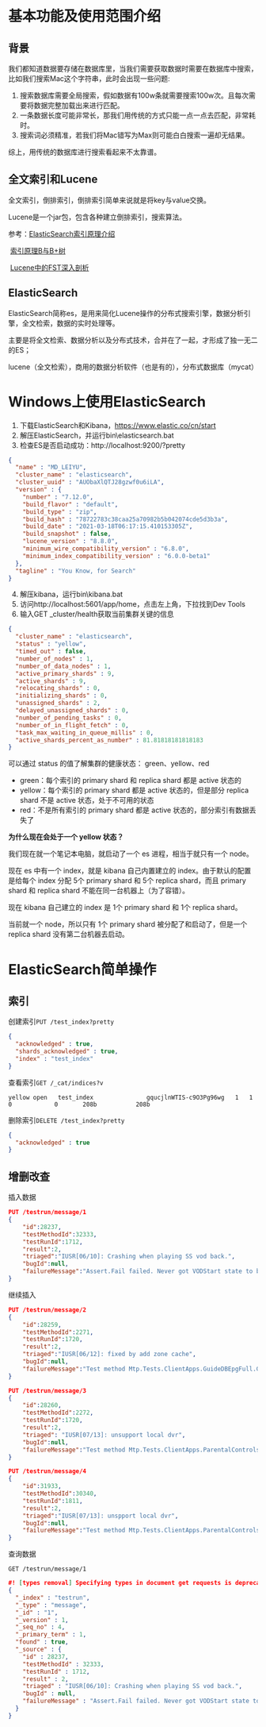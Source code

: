 # 基本功能及使用范围介绍

## 背景

我们都知道数据要存储在数据库里，当我们需要获取数据时需要在数据库中搜索，比如我们搜索Mac这个字符串，此时会出现一些问题:

1. 搜索数据库需要全局搜索，假如数据有100w条就需要搜索100w次。且每次需要将数据完整加载出来进行匹配。
2. 一条数据长度可能非常长，那我们用传统的方式只能一点一点去匹配，非常耗时。
3. 搜索词必须精准，若我们将Mac错写为Max则可能白白搜索一遍却无结果。

综上，用传统的数据库进行搜索看起来不太靠谱。

## 全文索引和Lucene

全文索引，倒排索引，倒排索引简单来说就是将key与value交换。

Lucene是一个jar包，包含各种建立倒排索引，搜索算法。

参考：[ElasticSearch索引原理介绍](https://www.cnblogs.com/dreamroute/p/8484457.html)

​			[索引原理B与B+树](https://www.jianshu.com/p/6b90a185a795)

​			[Lucene中的FST深入剖析](https://www.shenyanchao.cn/blog/2018/12/04/lucene-fst/)

## ElasticSearch

ElasticSearch简称es，是用来简化Lucene操作的分布式搜索引擎，数据分析引擎，全文检索，数据的实时处理等。

主要是将全文检索、数据分析以及分布式技术，合并在了一起，才形成了独一无二的ES；

lucene（全文检索），商用的数据分析软件（也是有的），分布式数据库（mycat）

# Windows上使用ElasticSearch

1. 下载ElasticSearch和Kibana，https://www.elastic.co/cn/start
2. 解压ElasticSearch，并运行bin\elasticsearch.bat
3. 检查ES是否启动成功：http://localhost:9200/?pretty

```json
{
  "name" : "MD_LEIYU",
  "cluster_name" : "elasticsearch",
  "cluster_uuid" : "AUObaXlQTJ28gzwf0u6iLA",
  "version" : {
    "number" : "7.12.0",
    "build_flavor" : "default",
    "build_type" : "zip",
    "build_hash" : "78722783c38caa25a70982b5b042074cde5d3b3a",
    "build_date" : "2021-03-18T06:17:15.410153305Z",
    "build_snapshot" : false,
    "lucene_version" : "8.8.0",
    "minimum_wire_compatibility_version" : "6.8.0",
    "minimum_index_compatibility_version" : "6.0.0-beta1"
  },
  "tagline" : "You Know, for Search"
}
```

4. 解压kibana，运行bin\kibana.bat
5. 访问http://localhost:5601/app/home，点击左上角，下拉找到Dev Tools
6. 输入GET _cluster/health获取当前集群关键的信息

```json
{
  "cluster_name" : "elasticsearch",
  "status" : "yellow",
  "timed_out" : false,
  "number_of_nodes" : 1,
  "number_of_data_nodes" : 1,
  "active_primary_shards" : 9,
  "active_shards" : 9,
  "relocating_shards" : 0,
  "initializing_shards" : 0,
  "unassigned_shards" : 2,
  "delayed_unassigned_shards" : 0,
  "number_of_pending_tasks" : 0,
  "number_of_in_flight_fetch" : 0,
  "task_max_waiting_in_queue_millis" : 0,
  "active_shards_percent_as_number" : 81.81818181818183
}
```

可以通过 status 的值了解集群的健康状态： green、yellow、red

- green：每个索引的 primary shard 和 replica shard 都是 active 状态的
- yellow：每个索引的 primary shard 都是 active 状态的，但是部分 replica shard 不是 active 状态，处于不可用的状态
- red：不是所有索引的 primary shard 都是 active 状态的，部分索引有数据丢失了

**为什么现在会处于一个 yellow 状态？**

我们现在就一个笔记本电脑，就启动了一个 es 进程，相当于就只有一个 node。

现在 es 中有一个 index，就是 kibana 自己内置建立的 index。由于默认的配置是给每个 index 分配 5个 primary shard 和 5个 replica shard，而且 primary shard 和 replica shard 不能在同一台机器上（为了容错）。

现在 kibana 自己建立的 index 是 1个 primary shard 和 1个 replica shard。

当前就一个 node，所以只有 1个 primary shard 被分配了和启动了，但是一个 replica shard 没有第二台机器去启动。

# ElasticSearch简单操作

## 索引

创建索引`PUT /test_index?pretty`

```json
{
  "acknowledged" : true,
  "shards_acknowledged" : true,
  "index" : "test_index"
}
```

查看索引`GET /_cat/indices?v`

```
yellow open   test_index               gqucjlnWTIS-c9O3Pg96wg   1   1          0            0       208b           208b
```

删除索引`DELETE /test_index?pretty`

```json
{
  "acknowledged" : true
}
```

## 增删改查

插入数据

```json
PUT /testrun/message/1
{
    "id":28237,
    "testMethodId":32333,
    "testRunId":1712,
    "result":2,
    "triaged":"IUSR[06/10]: Crashing when playing SS vod back.",
    "bugId":null,
    "failureMessage":"Assert.Fail failed. Never got VODStart state to be set. Asset title: [RAT_9000901]"
}
```

继续插入

```json
PUT /testrun/message/2
{
    "id":28259,
    "testMethodId":2271,
    "testRunId":1720,
    "result":2,
    "triaged":"IUSR[06/12]: fixed by add zone cache",
    "bugId":null,
    "failureMessage":"Test method Mtp.Tests.ClientApps.GuideDBEpgFull.GridGuideUIProgramInfoPage_2271 threw exception: \r\nSystem.Runtime.Remoting.ServerException: Unable to get Zone Xml data from ListingsUpdater.xml.  Current version is determined to be:Server3_0FP5. Ensure the &lt;ServerVersion&gt; in manifest.xml is set correctly for your test rig."
}
```

```json
PUT /testrun/message/3
{
    "id":28260,
    "testMethodId":2272,
    "testRunId":1720,
    "result":2,
    "triaged": "IUSR[07/13]: unsupport local dvr",
    "bugId":null,
    "failureMessage":"Test method Mtp.Tests.ClientApps.ParentalControls.PconDVRShortPrograms.Apps_18779 threw exception: \r\nMicrosoft.Mediaroom.Test.Client.DVRException: Unable to find any channel recording that show program: Program Title: [Guide Option Movies2 to test Children only Category]\nChannel: [1606]\nCallLetter: [Movies2]\nEpisode Title: []\nStartTime: [7/10/2020 3:30:00 PM]\nEndTime: [7/10/2020 3:40:00 PM]\nRating: [ G]\nCast: []\nId: [2100009273]\nTvSeriesId:[]\n"
}
```

```json
PUT /testrun/message/4
{
    "id":31933,
    "testMethodId":30340,
    "testRunId":1811,
    "result":2,
    "triaged":"IUSR[07/13]: unspport local dvr",
    "bugId":null,
    "failureMessage":"Test method Mtp.Tests.ClientApps.ParentalControls.PconDVRShortPrograms.TC_30340 threw exception: \r\nMicrosoft.Mediaroom.Test.Client.DVRException: Unable to find any channel recording that show program: Program Title: [Live-ele35-36.UHD-0507_000321-077-MasterTS_CC13_AVC_720p_5994]\nChannel: [2507]\nCallLetter: [HEVC-24]\nEpisode Title: []\nStartTime: [7/10/2020 3:30:00 PM]\nEndTime: [7/10/2020 4:00:00 PM]\nRating: []\nCast: []\nId: [2100010687]\nTvSeriesId:[MSTV119768130]\n"
}
```

查询数据

`GET /testrun/message/1`

```json
#! [types removal] Specifying types in document get requests is deprecated, use the /{index}/_doc/{id} endpoint instead.
{
  "_index" : "testrun",
  "_type" : "message",
  "_id" : "1",
  "_version" : 1,
  "_seq_no" : 4,
  "_primary_term" : 1,
  "found" : true,
  "_source" : {
    "id" : 28237,
    "testMethodId" : 32333,
    "testRunId" : 1712,
    "result" : 2,
    "triaged" : "IUSR[06/10]: Crashing when playing SS vod back.",
    "bugId" : null,
    "failureMessage" : "Assert.Fail failed. Never got VODStart state to be set. Asset title: [RAT_9000901]"
  }
}
```




